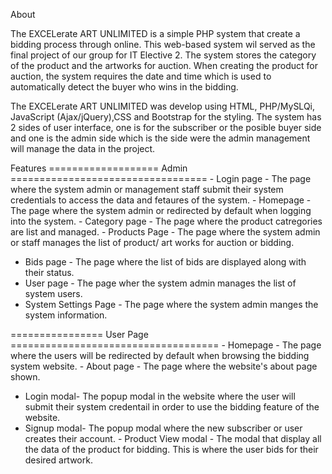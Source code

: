 About

  The EXCELerate ART UNLIMITED is a simple PHP system that create a bidding process through online. This web-based system wil served as the final project of our group for IT Elective 2.
   The system stores the category of the product and the artworks for auction. When creating the product for auction, the system requires the date and time which is used to automatically 
   detect the buyer who wins in the bidding. 

  The EXCELerate ART UNLIMITED  was develop using HTML, PHP/MySLQi, JavaScript (Ajax/jQuery),CSS and Bootstrap for the styling. 
The system has 2 sides of user interface, one is for the subscriber or the posible buyer side and one is the admin side which is the side were the admin management will manage the data in the project.

  Features
===================  Admin ==================================
     - Login page - 
         The page where the system admin or management staff submit their system credentials to access the data and fetaures of the system.
    - Homepage -
          The page where the system admin or redirected by default when logging into the system.
    - Category page -
          The page where the product catregories are list and managed.
    - Products Page -
          The page where the system admin or staff manages the list of product/ art works for auction or bidding.
   - Bids page -
          The page where the list of bids are displayed along with their status.
   - User page - 
    The page wher the system admin manages the list of system users.
   - System Settings Page -
    The page where the system admin manges the system information.

================  User Page ====================================
     - Homepage - 
        The page where the users will be redirected by default when browsing the bidding system website.
    - About page -
        The page where the website's about page shown.
   - Login modal-
        The popup modal in the website where the user will submit their system credentail in order to use the bidding feature of the website.
   - Signup modal-
       The popup modal where the new subscriber or user creates their account.
    - Product View modal -
        The modal that display all the data of the product for bidding. This is where the user bids for their desired artwork.
